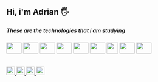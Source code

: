 ## Hi, i'm Adrian 🖐
##### These are the technologies that i am studying
<div style="display: inline_block">
  <img align="center" height="30" width="40" src="https://cdn.jsdelivr.net/gh/devicons/devicon/icons/html5/html5-original-wordmark.svg" />
  <img align="center" height="30" width="40" src="https://cdn.jsdelivr.net/gh/devicons/devicon/icons/css3/css3-original-wordmark.svg" />
  <img align="center" height="30" width="40" src="https://cdn.jsdelivr.net/gh/devicons/devicon/icons/javascript/javascript-original.svg" />
  <img align="center" height="30" width="40" src="https://cdn.jsdelivr.net/gh/devicons/devicon/icons/typescript/typescript-original.svg" />
  <img align="center" height="30" width="40" src="https://cdn.jsdelivr.net/gh/devicons/devicon/icons/react/react-original.svg" />
  <img align="center" height="30" width="40" src="https://cdn.jsdelivr.net/gh/devicons/devicon/icons/nodejs/nodejs-original.svg" />
  <img align="center" height="30" width="30" src="https://creazilla-store.fra1.digitaloceanspaces.com/icons/3256965/file-type-prisma-icon-md.png" />
  <img align="center" height="30" width="40" src="https://cdn.jsdelivr.net/gh/devicons/devicon/icons/docker/docker-plain.svg" />  
  <img align="center" height="30" width="40" src="https://cdn.jsdelivr.net/gh/devicons/devicon/icons/express/express-original.svg" />  
</div>
<br>
<br>
<div>
  <a href="instagram.com/adrianmdeiros/" >
    <img height="22px" src="https://img.shields.io/badge/Instagram-E4405F?style=for-the-badge&logo=instagram&logoColor=white" />
  </a>
  <a href="mailto:lima.adrian13@gmail.com" >
    <img height="22px" src="https://img.shields.io/badge/Gmail-E4405F?style=for-the-badge&logo=gmail&color=darkred&logoColor=white" />
  </a>
  <a href="https://twitter.com/adrianmdeiros" >
    <img height="22px" src="https://img.shields.io/badge/Twitter-E4405F?style=for-the-badge&logo=x&color=white&logoColor=black" />
  </a>
  <a href="https://www.linkedin.com/in/adrian-medeiros" >
    <img height="22px" src="https://img.shields.io/badge/Linkedin-E4405F?style=for-the-badge&logo=linkedin&color=blue&logoColor=white" />
  </a>
<!--   <a href="https://www.linkedin.com/in/adrian-medeiros" >
    <img height="22px" src="https://img.shields.io/badge/Linkedin-E4405F?style=for-the-badge&logo=linkedin&color=darkblue&logoColor=white" />
  </a> -->
</div>

